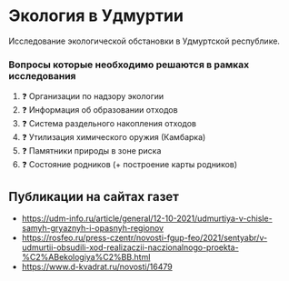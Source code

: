 # Экология в Удмуртии

Исследование экологической обстановки в Удмуртской республике.

### Вопросы которые необходимо решаются в рамках исследования 
1. :question: Организации по надзору экологии
2. :question: Информация об образовании отходов
3. :question: Система раздельного накопления отходов
4. :question: Утилизация химического оружия (Камбарка)
5. :question: Памятники природы в зоне риска
6. :question: Состояние родников (+ построение карты родников)


## Публикации на сайтах газет
- https://udm-info.ru/article/general/12-10-2021/udmurtiya-v-chisle-samyh-gryaznyh-i-opasnyh-regionov
- https://rosfeo.ru/press-czentr/novosti-fgup-feo/2021/sentyabr/v-udmurtii-obsudili-xod-realizaczii-naczionalnogo-proekta-%C2%ABekologiya%C2%BB.html
- https://www.d-kvadrat.ru/novosti/16479
